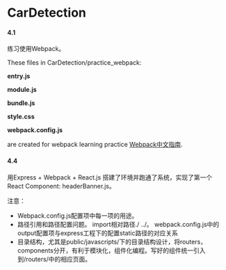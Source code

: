 # CarDetection

#### 4.1

练习使用Webpack。

These files in CarDetection/practice_webpack:

**entry.js**

**module.js**

**bundle.js** 

**style.css** 

**webpack.config.js**

are created for webpack learning practice [Webpack中文指南](http://webpackdoc.com/usage.html).

#### 4.4 

用Express + Webpack + React.js 搭建了环境并跑通了系统，实现了第一个React Component: headerBanner.js。

注意：

- Webpack.config.js配置项中每一项的用途。
- 路径引用和路径配置问题。
    import相对路径./ ../。
    webpack.config.js中的output配置项与express工程下的配置static路径的对应关系
- 目录结构，尤其是public/javascripts/下的目录结构设计，将routers，components分开，有利于模块化，组件化编程。写好的组件统一引入到/routers/中的相应页面。


